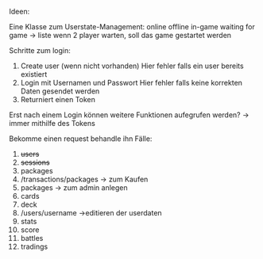 Ideen:

Eine Klasse zum Userstate-Management:
online
offline
in-game
waiting for game -> liste
    wenn 2 player warten, soll das game gestartet werden

Schritte zum login:
1. Create user (wenn nicht vorhanden) Hier fehler falls ein user bereits existiert 
2. Login mit Usernamen und Passwort Hier fehler falls keine korrekten Daten gesendet werden
3. Returniert einen Token

Erst nach einem Login können weitere Funktionen aufegrufen werden? -> immer mithilfe des Tokens

Bekomme einen request
behandle ihn
Fälle:
1. ~~users~~
2. ~~sessions~~
3. packages
4. /transactions/packages -> zum Kaufen
5. packages -> zum admin anlegen
6. cards
7. deck
8. /users/username ->editieren der userdaten
9. stats
10. score
11. battles
12. tradings